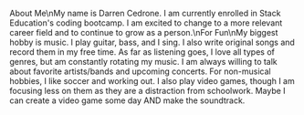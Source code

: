 About Me\nMy name is Darren Cedrone. I am currently enrolled in Stack Education's coding bootcamp. I am excited to change to a more relevant career field and to continue to grow as a person.\nFor Fun\nMy biggest hobby is music. I play guitar, bass, and I sing. I also write original songs and record them in my free time. As far as listening goes, I love all types of genres, but am constantly rotating my music. I am always willing to talk about favorite artists/bands and upcoming concerts. For non-musical hobbies, I like soccer and working out. I also play video games, though I am focusing less on them as they are a distraction from schoolwork. Maybe I can create a video game some day AND make the soundtrack.
